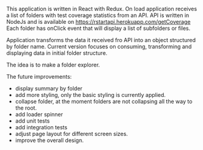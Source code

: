 This application is written in React with Redux.
On load application receives a list of folders with test coverage statistics from an API.
API is written in NodeJs and is available on https://rstartapi.herokuapp.com/getCoverage
Each folder has onClick event that will display a list of subfolders or files.

Application transforms the data it received fro API into an object structured by folder name.
Current version focuses on consuming, transforming and displaying data in initial folder structure.

The idea is to make a folder explorer.

The future improvements:
- display summary by folder
- add more styling, only the basic styling is currently applied.
- collapse folder, at the moment folders are not collapsing all the way to the root.
- add loader spinner
- add unit tests
- add integration tests
- adjust page layout for different screen sizes.
- improve the overall design.
